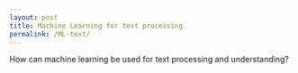 ```yaml
---
layout: post
title: Machine Learning for text processing
permalink: /ML-text/
---
```


How can machine learning be used for text processing and understanding? 
